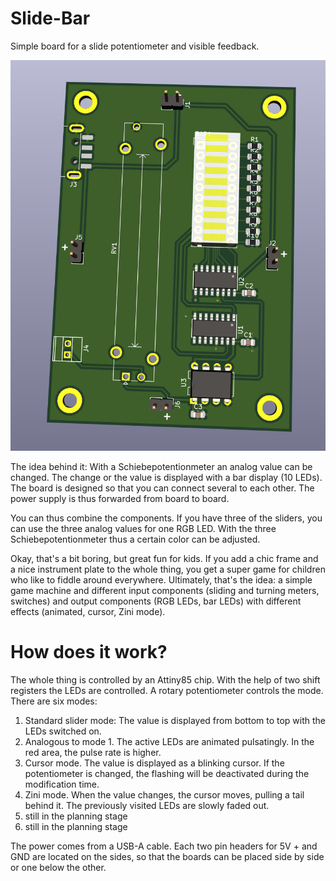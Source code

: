 # Slide-Bar

Simple board for a slide potentiometer and visible feedback.

<img src="https://github.com/zookzook/Slide-Bar/raw/master/gfx/slide-bar.png" width="600">

The idea behind it: With a Schiebepotentionmeter an analog value can be changed. The change or the value is displayed with a bar display (10 LEDs). The board is designed so that you can connect several to each other. The power supply is thus forwarded from board to board.

You can thus combine the components. If you have three of the sliders, you can use the three analog values for one RGB LED. With the three Schiebepotentionmeter thus a certain color can be adjusted.

Okay, that's a bit boring, but great fun for kids. If you add a chic frame and a nice instrument plate to the whole thing, you get a super game for children who like to fiddle around everywhere. Ultimately, that's the idea: a simple game machine and different input components (sliding and turning meters, switches) and output components (RGB LEDs, bar LEDs) with different effects (animated, cursor, Zini mode).

# How does it work?

The whole thing is controlled by an Attiny85 chip. With the help of two shift registers the LEDs are controlled. A rotary potentiometer controls the mode. There are six modes:

1) Standard slider mode: The value is displayed from bottom to top with the LEDs switched on.
2) Analogous to mode 1. The active LEDs are animated pulsatingly. In the red area, the pulse rate is higher.
3) Cursor mode. The value is displayed as a blinking cursor. If the potentiometer is changed, the flashing will be deactivated during the modification time.
4) Zini mode. When the value changes, the cursor moves, pulling a tail behind it. The previously visited LEDs are slowly faded out.
5) still in the planning stage
6) still in the planning stage

The power comes from a USB-A cable. Each two pin headers for 5V + and GND are located on the sides, so that the boards can be placed side by side or one below the other.

